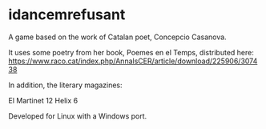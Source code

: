 # idancemrefusant

A game based on the work of Catalan poet, Concepcio Casanova.

It uses some poetry from her book, Poemes en el Temps, distributed here:
https://www.raco.cat/index.php/AnnalsCER/article/download/225906/307438

In addition, the literary magazines:

El Martinet 12
Helix 6

Developed for Linux with a Windows port.
